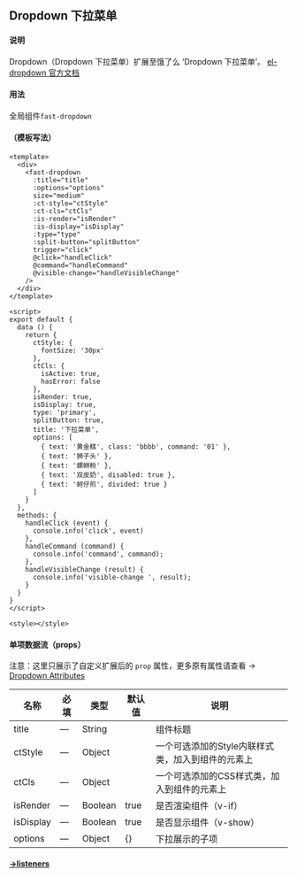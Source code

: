 ## Dropdown 下拉菜单

#### 说明
Dropdown（Dropdown 下拉菜单）扩展至饿了么 ‘Dropdown 下拉菜单’。
[el-dropdown 官方文档](https://element.eleme.cn/#/zh-CN/component/dropdown)

#### 用法

全局组件`fast-dropdown`

#### （模板写法）

```
<template>
  <div>
    <fast-dropdown
      :title="title"
      :options="options"
      size="medium"
      :ct-style="ctStyle"
      :ct-cls="ctCls"
      :is-render="isRender"
      :is-display="isDisplay"
      :type="type"
      :split-button="splitButton"
      trigger="click"
      @click="handleClick"
      @command="handleCommand"
      @visible-change="handleVisibleChange"
    />
  </div>
</template>

<script>
export default {
  data () {
    return {
      ctStyle: {
        fontSize: '30px'
      },
      ctCls: {
        isActive: true,
        hasError: false
      },
      isRender: true,
      isDisplay: true,
      type: 'primary',
      splitButton: true,
      title: '下拉菜单',
      options: [
        { text: '黄金糕', class: 'bbbb', command: '01' },
        { text: '狮子头' },
        { text: '螺蛳粉' },
        { text: '双皮奶', disabled: true },
        { text: '蚵仔煎', divided: true }
      ]
    }
  },
  methods: {
    handleClick (event) {
      console.info('click', event)
    },
    handleCommand (command) {
      console.info('command', command);
    },
    handleVisibleChange (result) {
      console.info('visible-change ', result);
    }
  }
}
</script>

<style></style>

```



#### 单项数据流（props）

注意：这里只展示了自定义扩展后的 `prop` 属性，更多原有属性请查看 -> [Dropdown Attributes](https://element.eleme.cn/#/zh-CN/component/dropdown#dropdown-attributes)

名称 | 必填 | 类型 | 默认值 | 说明
---|---|---|---|---
title | — | String |  | 组件标题
ctStyle | — | Object |   | 一个可选添加的Style内联样式类，加入到组件的元素上
ctCls | — | Object |   | 一个可选添加的CSS样式类，加入到组件的元素上
isRender | — | Boolean |  true | 是否渲染组件（v-if）
isDisplay | — | Boolean |  true | 是否显示组件（v-show）
options | — | Object |  {} | 下拉展示的子项

#### [->listeners](https://element.eleme.cn/#/zh-CN/component/dropdown#dropdown-events)
